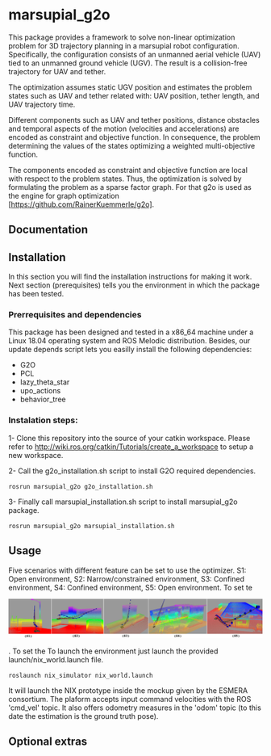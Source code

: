 # marsupial_g2o

This package provides a framework to solve non-linear optimization problem for 3D trajectory planning in a marsupial robot configuration. Specifically, the configuration consists of an unmanned aerial vehicle (UAV) tied to an unmanned ground vehicle (UGV). The result is a collision-free trajectory for UAV and tether.

The optimization assumes static UGV position and estimates the problem states such as UAV and tether related with: UAV  position,  tether length, and UAV trajectory time. 

Different components such as UAV and tether positions, distance obstacles and temporal aspects of the motion (velocities and accelerations) are encoded as constraint and objective function. In consequence, the problem determining the values of the states optimizing a weighted multi-objective function.

The components encoded as constraint and objective function are local with respect to the problem states. Thus, the optimization is solved by formulating the problem as a sparse factor graph. For that g2o is used as the engine for graph optimization [https://github.com/RainerKuemmerle/g2o].

## Documentation

## Installation

In this section you will find the installation instructions for making it work. Next section (prerequisites) tells you the environment in which the package has been tested.

### Prerrequisites and dependencies

This package has been designed and tested in a x86_64 machine under a Linux 18.04 operating system and ROS Melodic distribution. Besides, our update depends script lets you easilly install the following dependencies:

- G2O
- PCL
- lazy_theta_star
- upo_actions
- behavior_tree

### Instalation steps:

1- Clone this repository into the source of your catkin workspace. Please refer to http://wiki.ros.org/catkin/Tutorials/create_a_workspace to setup a new workspace.

2- Call the g2o_installation.sh script to install G2O required dependencies.

```
rosrun marsupial_g2o g2o_installation.sh
```

3- Finally call marsupial_installation.sh script to install marsupial_g2o package.

```
rosrun marsupial_g2o marsupial_installation.sh
```

## Usage

Five scenarios with different feature can be set to use the optimizer. S1: Open environment, S2: Narrow/constrained environment, S3: Confined environment, S4: Confined environment, S5: Open environment. To set te 

<p align="center">
    <img src="worlds/5_scenarios.png" width="1000">
</p>


. To set the 
To launch the environment just launch the provided launch/nix_world.launch file.

```
roslaunch nix_simulator nix_world.launch
```

It will launch the NIX prototype inside the mockup given by the ESMERA consortium. The plaform accepts input command velocities with the ROS 'cmd_vel' topic. It also offers odometry measures in the 'odom' topic (to this date the estimation is the ground truth pose).


## Optional extras
